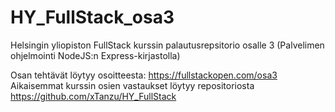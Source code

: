 # HY_FullStack_osa3

Helsingin yliopiston FullStack kurssin palautusrepsitorio osalle 3 (Palvelimen ohjelmointi NodeJS:n Express-kirjastolla)

Osan tehtävät löytyy osoitteesta: https://fullstackopen.com/osa3
Aikaisemmat kurssin osien vastaukset löytyy repositoriosta https://github.com/xTanzu/HY_FullStack
